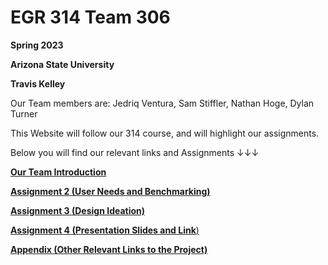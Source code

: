 
# EGR 314 Team 306


 **Spring 2023**

 **Arizona State University**

 **Travis Kelley**

  



Our Team members are:
Jedriq Ventura, Sam Stiffler, Nathan Hoge, Dylan Turner

This Website will follow our 314 course, and will highlight our assignments.


Below you will find our relevant links and Assignments ↓↓↓

[**Our Team Introduction**](Introduction.md)

[**Assignment 2 (User Needs and Benchmarking)**](User-needs.md)

[**Assignment 3 (Design Ideation)**](Design-Ideation.md)

[**Assignment 4 (Presentation Slides and Link**)](Presentation.md)

[**Appendix (Other Relevant Links to the Project)**](Appendix.md)
